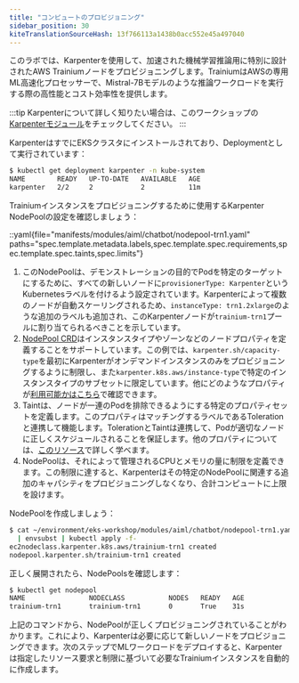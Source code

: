 ```yaml
---
title: "コンピュートのプロビジョニング"
sidebar_position: 30
kiteTranslationSourceHash: 13f766113a1438b0acc552e45a497040
---
```


このラボでは、Karpenterを使用して、加速された機械学習推論用に特別に設計されたAWS Trainiumノードをプロビジョニングします。TrainiumはAWSの専用ML高速化プロセッサーで、Mistral-7Bモデルのような推論ワークロードを実行する際の高性能とコスト効率性を提供します。

:::tip
Karpenterについて詳しく知りたい場合は、このワークショップの[Karpenterモジュール](../../fundamentals/compute/karpenter/index.md)をチェックしてください。
:::

KarpenterはすでにEKSクラスタにインストールされており、Deploymentとして実行されています：

```bash
$ kubectl get deployment karpenter -n kube-system
NAME        READY   UP-TO-DATE   AVAILABLE   AGE
karpenter   2/2     2            2           11m
```

Trainiumインスタンスをプロビジョニングするために使用するKarpenter NodePoolの設定を確認しましょう：

::yaml{file="manifests/modules/aiml/chatbot/nodepool-trn1.yaml" paths="spec.template.metadata.labels,spec.template.spec.requirements,spec.template.spec.taints,spec.limits"}

1. このNodePoolは、デモンストレーションの目的でPodを特定のターゲットにするために、すべての新しいノードに`provisionerType: Karpenter`というKubernetesラベルを付けるよう設定されています。Karpenterによって複数のノードが自動スケーリングされるため、`instanceType: trn1.2xlarge`のような追加のラベルも追加され、このKarpenterノードが`trainium-trn1`プールに割り当てられるべきことを示しています。
2. [NodePool CRD](https://karpenter.sh/docs/concepts/nodepools/)はインスタンスタイプやゾーンなどのノードプロパティを定義することをサポートしています。この例では、`karpenter.sh/capacity-type`を最初にKarpenterがオンデマンドインスタンスのみをプロビジョニングするように制限し、また`karpenter.k8s.aws/instance-type`で特定のインスタンスタイプのサブセットに限定しています。他にどのようなプロパティが[利用可能かはこちら](https://karpenter.sh/docs/concepts/scheduling/#selecting-nodes)で確認できます。
3. Taintは、ノードが一連のPodを排除できるようにする特定のプロパティセットを定義します。このプロパティはマッチングするラベルであるTolerationと連携して機能します。TolerationとTaintは連携して、Podが適切なノードに正しくスケジュールされることを保証します。他のプロパティについては、[このリソース](https://kubernetes.io/docs/concepts/scheduling-eviction/taint-and-toleration/)で詳しく学べます。
4. NodePoolは、それによって管理されるCPUとメモリの量に制限を定義できます。この制限に達すると、Karpenterはその特定のNodePoolに関連する追加のキャパシティをプロビジョニングしなくなり、合計コンピュートに上限を設けます。

NodePoolを作成しましょう：

```bash
$ cat ~/environment/eks-workshop/modules/aiml/chatbot/nodepool-trn1.yaml \
  | envsubst | kubectl apply -f-
ec2nodeclass.karpenter.k8s.aws/trainium-trn1 created
nodepool.karpenter.sh/trainium-trn1 created
```

正しく展開されたら、NodePoolsを確認します：

```bash
$ kubectl get nodepool
NAME                NODECLASS           NODES   READY   AGE
trainium-trn1       trainium-trn1       0       True    31s
```

上記のコマンドから、NodePoolが正しくプロビジョニングされていることがわかります。これにより、Karpenterは必要に応じて新しいノードをプロビジョニングできます。次のステップでMLワークロードをデプロイすると、Karpenterは指定したリソース要求と制限に基づいて必要なTrainiumインスタンスを自動的に作成します。
